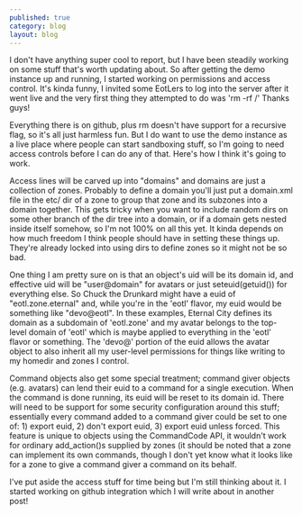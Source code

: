 ```yaml
---
published: true
category: blog
layout: blog
---
```

I don't have anything super cool to report, but I have been steadily working on some stuff that's worth updating about. So after getting the demo instance up and running, I started working on permissions and access control. It's kinda funny, I invited some EotLers to log into the server after it went live and the very first thing they attempted to do was 'rm -rf /' Thanks guys!
<!-- more -->
Everything there is on github, plus rm doesn't have support for a recursive flag, so it's all just harmless fun. But I do want to use the demo instance as a live place where people can start sandboxing stuff, so I'm going to need access controls before I can do any of that. Here's how I think it's going to work.

Access lines will be carved up into "domains" and domains are just a collection of zones. Probably to define a domain you'll just put a domain.xml file in the etc/ dir of a zone to group that zone and its subzones into a domain together. This gets tricky when you want to include random dirs on some other branch of the dir tree into a domain, or if a domain gets nested inside itself somehow, so I'm not 100% on all this yet. It kinda depends on how much freedom I think people should have in setting these things up. They're already locked into using dirs to define zones so it might not be so bad.

One thing I am pretty sure on is that an object's uid will be its domain id, and effective uid will be "user@domain" for avatars or just seteuid(getuid()) for everything else. So Chuck the Drunkard might have a euid of "eotl.zone.eternal" and, while you're in the 'eotl' flavor, my euid would be something like "devo@eotl". In these examples, Eternal City defines its domain as a subdomain of 'eotl.zone' and my avatar belongs to the top-level domain of 'eotl' which is maybe applied to everything in the 'eotl' flavor or something. The 'devo@' portion of the euid allows the avatar object to also inherit all my user-level permissions for things like writing to my homedir and zones I control.

Command objects also get some special treatment; command giver objects (e.g. avatars) can lend their euid to a command for a single execution. When the command is done running, its euid will be reset to its domain id. There will need to be support for some security configuration around this stuff; essentially every command added to a command giver could be set to one of: 1) export euid, 2) don't export euid, 3) export euid unless forced. This feature is unique to objects using the CommandCode API, it wouldn't work for ordinary add_action()s supplied by zones (it should be noted that a zone can implement its own commands, though I don't yet know what it looks like for a zone to give a command giver a command on its behalf.

I've put aside the access stuff for time being but I'm still thinking about it. I started working on github integration which I will write about in another post!
